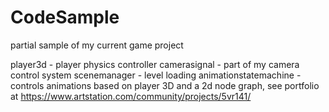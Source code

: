 # CodeSample
partial sample of my current game project

player3d - player physics controller
camerasignal - part of my camera control system
scenemanager - level loading
animationstatemachine - controls animations based on player 3D and a 2d node graph, see portfolio at https://www.artstation.com/community/projects/5vr141/
